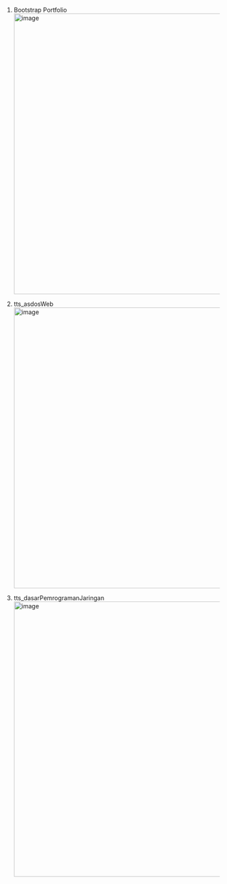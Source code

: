 1. Bootstrap Portfolio
   <img width="1366" height="655" alt="image" src="https://github.com/user-attachments/assets/3f9c1b93-491c-4009-bacc-c60068020bd3" />

2. tts_asdosWeb
   <img width="1366" height="655" alt="image" src="https://github.com/user-attachments/assets/646a327d-6a8a-408f-aa1a-67d344d0cbb5" />

3. tts_dasarPemrogramanJaringan
   <img width="1366" height="642" alt="image" src="https://github.com/user-attachments/assets/f036d2d7-37a1-47b7-820e-1daec9a53dd4" />
